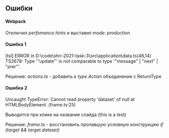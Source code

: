 ## Ошибки

#### Webpack

Отключил *perfomance hints* и выставил *mode: production*
#### Ошибка 1

[tsl] ERROR in D:\code\shri-2021-task-3\src\application\data.ts(46,14)
TS2678: Type '"update"' is not comparable to type '"message" | "next" | "prer"'.

Решение:
*actions.ts* - добавить к *type Action* объединение с ReturnType<typeof actionUpdate> 

#### Ошибка 2

Uncaught TypeError: Cannot read property 'dataset' of null at HTMLBodyElement.<anonymous> (frame.ts:25)

Выводится при клике на название слайда (this is a test)

Решение: 
*frame.ts* - восстановить пропавшую условную конструкцию *if (target && target.dataset)*
